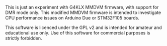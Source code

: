 This is just an experiment with G4KLX MMDVM firmware, with support for DMR mode only. This modified MMDVM firmware is intended to investigate CPU performance issues on Arduino Due or STM32F105 boards.

This software is licenced under the GPL v2 and is intended for amateur and educational use only. Use of this software for commercial purposes is strictly forbidden.

